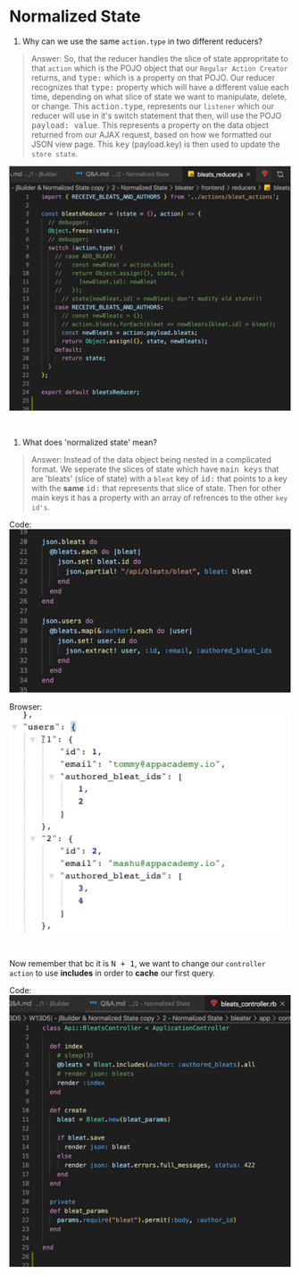 # Normalized State


1. Why can we use the same `action.type` in two different reducers?
>Answer: So, that the reducer handles the slice of state appropritate to that `action` which is the POJO object that our `Regular Action Creator` returns, and <kbd>type:</kbd> which is a property on that POJO. Our reducer recognizes that <kbd>type:</kbd> property which will have a different value each time, depending on what slice of state we want to manipulate, delete, or change. This <kbd>action.type</kbd>, represents our `listener` which our reducer will use in it's switch statement that then, will use the POJO <kbd>payload: value</kbd>. This represents a property on the data object returned from our AJAX request, based on how we formatted our JSON view page. This <kbd>key</kbd> (payload.key) is then used to update the `store state`.  

![alt text](./Screen&#32;Shot&#32;2020-02-08&#32;at&#32;4.jpg "Action.type Example")

&nbsp;

1. What does 'normalized state' mean?
>Answer: Instead of the data object being nested in a complicated format. We seperate the slices of state which have <kbd>main keys</kbd> that are 'bleats' (slice of state) with a `bleat` key of <kbd>id:</kbd> that points to a key with the **same** <kbd>id:</kbd> that represents that slice of state. Then for other main keys it has a property with an array of refrences to the other `key id's`. 

Code:
![alt text](./Screen&#32;Shot&#32;2020-02-08&#32;at&#32;1.jpg "Normalized State Example")

Browser:
![alt text](./Screen&#32;Shot&#32;2020-02-08&#32;at&#32;2.jpg "Browswer JSON Response In Normalized State Example")

&nbsp;

Now remember that bc it is <kbd>N + 1</kbd>, we want to change our `controller action` to use **includes** in order to **cache** our first query.

Code:
![alt text](./Screen&#32;Shot&#32;2020-02-08&#32;at&#32;3.jpg "Includes In Controller Example")